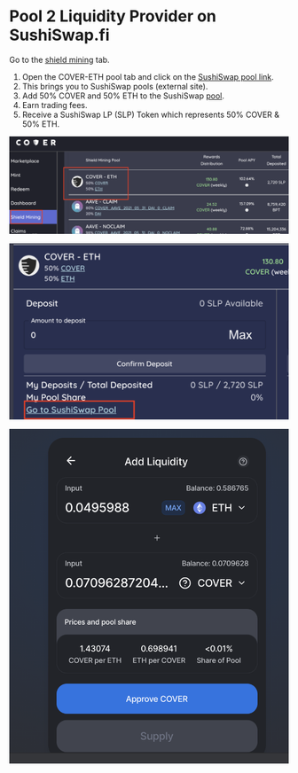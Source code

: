 # Pool 2 Liquidity Provider on SushiSwap.fi

Go to the [shield mining](https://app.coverprotocol.com/app/shieldmining) tab.

1. Open the COVER-ETH pool tab and click on the [SushiSwap pool link](https://exchange.sushiswapclassic.org/#/add/0x5d8d9f5b96f4438195be9b99eee6118ed4304286/ETH).
2. This brings you to SushiSwap pools \(external site\).
3. Add 50% COVER and 50% ETH to the SushiSwap [pool](https://exchange.sushiswapclassic.org/#/add/0x5d8d9f5b96f4438195be9b99eee6118ed4304286/ETH).
4. Earn trading fees.
5. Receive a SushiSwap LP \(SLP\) Token which represents 50% COVER & 50% ETH.

![](../../.gitbook/assets/screen-shot-2020-12-02-at-11.04.44-pm%20%282%29.png)

![](../../.gitbook/assets/screen-shot-2020-12-02-at-11.05.38-pm.png)

![](../../.gitbook/assets/screen-shot-2020-12-02-at-11.06.34-pm.png)



